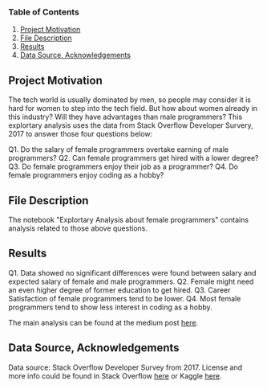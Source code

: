 ### Table of Contents

1. [Project Motivation](#motivation)
2. [File Description](#files)
3. [Results](#results)
4. [Data Source, Acknowledgements](#source)

## Project Motivation <a name="motivation"></a>

The tech world is usually dominated by men, so people may consider it is hard for women to step into the tech field. 
But how about women already in this industry? Will they have advantages than male programmers?
This explortary analysis uses the data from Stack Overflow Developer Survery, 2017 to answer those four questions below:

Q1. Do the salary of female programmers overtake earning of male programmers?
Q2. Can female programmers get hired with a lower degree?
Q3. Do female programmers enjoy their job as a programmer?
Q4. Do female programmers enjoy coding as a hobby?

## File Description <a name="files"></a>

The notebook "Explortary Analysis about female programmers" contains analysis related to those above questions.  

## Results <a name="results"></a>

Q1. Data showed no significant differences were found between salary and expected salary of female and male programmers.
Q2. Female might need an even higher degree of former education to get hired.
Q3. Career Satisfaction of female programmers tend to be lower.
Q4. Most female programmers tend to show less interest in coding as a hobby.

The main analysis can be found at the medium post [here](https://medium.com/@kellyhe214/can-we-guess-whether-female-programmers-have-an-advantage-in-the-tech-world-8d3ad26ad5bd).

## Data Source, Acknowledgements<a name="source"></a>

Data source: Stack Overflow Developer Survey from 2017. License and more info could be found in Stack Overflow [here](https://insights.stackoverflow.com/survey/2017) or Kaggle [here](https://www.kaggle.com/stackoverflow/so-survey-2017/data).



